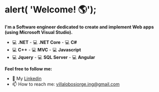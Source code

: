 # alert( 'Welcome! 🌎'); 

**I'm a Software engineer dedicated to create and implement Web apps (using Microsoft Visual Studio).**
- 💻 **.NET**   - 💻 **.NET Core**  - 💻 **C#**
- 💻 **C++**    - 💻 **MVC**        - 💻 **Javascript**
- 💻 **Jquery** - 💻 **SQL Server** - 💻 **Angular**

**Feel free to follow me:**
- 💼 My [Linkedin](http://www.linkedin.com/in/jorge-eduardo-villalobos-lópez-a1b496162 "Profile")
- 📫 How to reach me: villalobosjorge.ing@gmail.com


